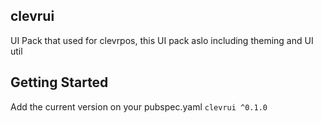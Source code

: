 ## clevrui

UI Pack that used for clevrpos, this UI pack aslo including theming and UI util

## Getting Started
Add the current version on your pubspec.yaml
`clevrui ^0.1.0`